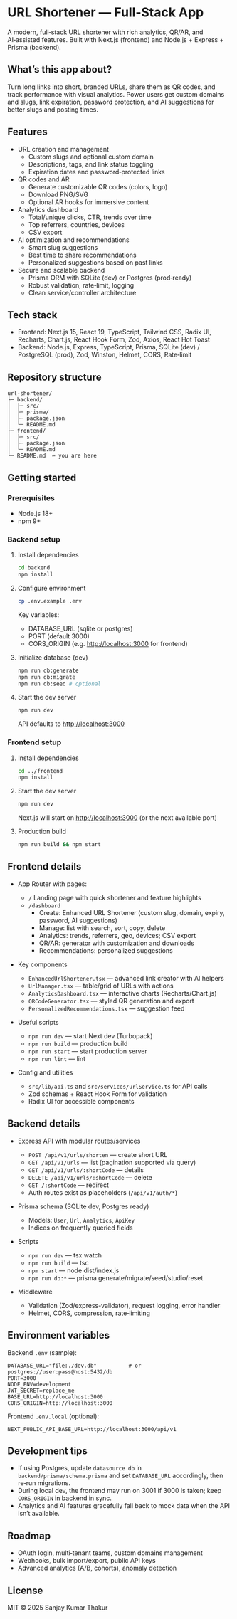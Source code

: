 # URL Shortener — Full‑Stack App

A modern, full‑stack URL shortener with rich analytics, QR/AR, and AI‑assisted features. Built with Next.js (frontend) and Node.js + Express + Prisma (backend).

## What’s this app about?

Turn long links into short, branded URLs, share them as QR codes, and track performance with visual analytics. Power users get custom domains and slugs, link expiration, password protection, and AI suggestions for better slugs and posting times.

## Features

- URL creation and management
  - Custom slugs and optional custom domain
  - Descriptions, tags, and link status toggling
  - Expiration dates and password‑protected links
- QR codes and AR
  - Generate customizable QR codes (colors, logo)
  - Download PNG/SVG
  - Optional AR hooks for immersive content
- Analytics dashboard
  - Total/unique clicks, CTR, trends over time
  - Top referrers, countries, devices
  - CSV export
- AI optimization and recommendations
  - Smart slug suggestions
  - Best time to share recommendations
  - Personalized suggestions based on past links
- Secure and scalable backend
  - Prisma ORM with SQLite (dev) or Postgres (prod‑ready)
  - Robust validation, rate‑limit, logging
  - Clean service/controller architecture

## Tech stack

- Frontend: Next.js 15, React 19, TypeScript, Tailwind CSS, Radix UI, Recharts, Chart.js, React Hook Form, Zod, Axios, React Hot Toast
- Backend: Node.js, Express, TypeScript, Prisma, SQLite (dev) / PostgreSQL (prod), Zod, Winston, Helmet, CORS, Rate‑limit

## Repository structure

```text
url-shortener/
├─ backend/
│  ├─ src/
│  ├─ prisma/
│  ├─ package.json
│  └─ README.md
├─ frontend/
│  ├─ src/
│  ├─ package.json
│  └─ README.md
└─ README.md  ← you are here
```

## Getting started

### Prerequisites

- Node.js 18+
- npm 9+

### Backend setup

1. Install dependencies

   ```bash
   cd backend
   npm install
   ```

1. Configure environment

   ```bash
   cp .env.example .env
   ```

   Key variables:

   - DATABASE_URL (sqlite or postgres)
   - PORT (default 3000)
   - CORS_ORIGIN (e.g. <http://localhost:3000> for frontend)

1. Initialize database (dev)

   ```bash
   npm run db:generate
   npm run db:migrate
   npm run db:seed # optional
   ```

1. Start the dev server

   ```bash
   npm run dev
   ```

   API defaults to <http://localhost:3000>

### Frontend setup

1. Install dependencies

   ```bash
   cd ../frontend
   npm install
   ```

1. Start the dev server

   ```bash
   npm run dev
   ```

   Next.js will start on <http://localhost:3000> (or the next available port)

1. Production build

   ```bash
   npm run build && npm start
   ```

## Frontend details

- App Router with pages:
  - `/` Landing page with quick shortener and feature highlights
  - `/dashboard`
    - Create: Enhanced URL Shortener (custom slug, domain, expiry, password, AI suggestions)
    - Manage: list with search, sort, copy, delete
    - Analytics: trends, referrers, geo, devices; CSV export
    - QR/AR: generator with customization and downloads
    - Recommendations: personalized suggestions

- Key components
  - `EnhancedUrlShortener.tsx` — advanced link creator with AI helpers
  - `UrlManager.tsx` — table/grid of URLs with actions
  - `AnalyticsDashboard.tsx` — interactive charts (Recharts/Chart.js)
  - `QRCodeGenerator.tsx` — styled QR generation and export
  - `PersonalizedRecommendations.tsx` — suggestion feed

- Useful scripts
  - `npm run dev` — start Next dev (Turbopack)
  - `npm run build` — production build
  - `npm run start` — start production server
  - `npm run lint` — lint

- Config and utilities
  - `src/lib/api.ts` and `src/services/urlService.ts` for API calls
  - Zod schemas + React Hook Form for validation
  - Radix UI for accessible components

## Backend details

- Express API with modular routes/services
  - `POST /api/v1/urls/shorten` — create short URL
  - `GET /api/v1/urls` — list (pagination supported via query)
  - `GET /api/v1/urls/:shortCode` — details
  - `DELETE /api/v1/urls/:shortCode` — delete
  - `GET /:shortCode` — redirect
  - Auth routes exist as placeholders (`/api/v1/auth/*`)

- Prisma schema (SQLite dev, Postgres ready)
  - Models: `User`, `Url`, `Analytics`, `ApiKey`
  - Indices on frequently queried fields

- Scripts
  - `npm run dev` — tsx watch
  - `npm run build` — tsc
  - `npm start` — node dist/index.js
  - `npm run db:*` — prisma generate/migrate/seed/studio/reset

- Middleware
  - Validation (Zod/express-validator), request logging, error handler
  - Helmet, CORS, compression, rate‑limiting

## Environment variables

Backend `.env` (sample):

```env
DATABASE_URL="file:./dev.db"          # or postgres://user:pass@host:5432/db
PORT=3000
NODE_ENV=development
JWT_SECRET=replace_me
BASE_URL=http://localhost:3000
CORS_ORIGIN=http://localhost:3000
```

Frontend `.env.local` (optional):

```env
NEXT_PUBLIC_API_BASE_URL=http://localhost:3000/api/v1
```

## Development tips

- If using Postgres, update `datasource db` in `backend/prisma/schema.prisma` and set `DATABASE_URL` accordingly, then re‑run migrations.
- During local dev, the frontend may run on 3001 if 3000 is taken; keep `CORS_ORIGIN` in backend in sync.
- Analytics and AI features gracefully fall back to mock data when the API isn’t available.

## Roadmap

- OAuth login, multi‑tenant teams, custom domains management
- Webhooks, bulk import/export, public API keys
- Advanced analytics (A/B, cohorts), anomaly detection

## License

MIT © 2025 Sanjay Kumar Thakur
